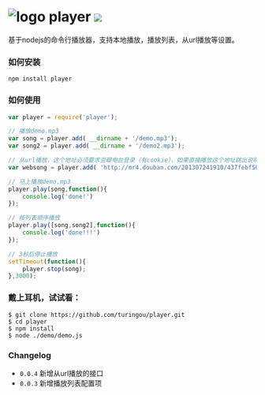# ![logo](http://ww2.sinaimg.cn/large/61ff0de3gw1e6xuxefgj1j200u00ugld.jpg) player ![](https://badge.fury.io/js/player.png)

基于nodejs的命令行播放器，支持本地播放，播放列表，从url播放等设置。

### 如何安装

`npm install player`

### 如何使用

````javascript
var player = require('player');

// 播放demo.mp3
var song = player.add( __dirname + '/demo.mp3');
var song2 = player.add( __dirname + '/demo2.mp3');

// 从url播放，这个地址必须要求豆瓣电台登录（有cookie），如果直接播放这个地址跳出说明返回失败，请先在web版豆瓣电台上登录。然后执行demo
var websong = player.add( 'http://mr4.douban.com/201307241910/437febf501be2c32d3d0cccb7ce1353d/view/song/small/p1949332.mp3' )

// 马上播放demo.mp3
player.play(song,function(){
    console.log('done!')
});

// 按列表顺序播放
player.play([song,song2],function(){
    console.log('done!!!')
});

// 3秒后停止播放
setTimeout(function(){
    player.stop(song);
},3000);
````

### 戴上耳机，试试看：

````
$ git clone https://github.com/turingou/player.git
$ cd player
$ npm install
$ node ./demo/demo.js
````

### Changelog

- `0.0.4` 新增从url播放的接口
- `0.0.3` 新增播放列表配置项